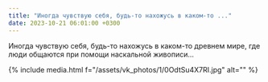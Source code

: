 ```yaml
---
title: "Иногда чувствую себя, будь-то нахожусь в каком-то ..."
date: 2023-10-21 06:01:00 +0300
---
```


Иногда чувствую себя, будь-то нахожусь в каком-то древнем мире, где люди общаются при помощи наскальной живописи...

{% include media.html f="/assets/vk_photos/1/0OdtSu4X7RI.jpg" alt="" %}
